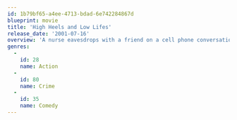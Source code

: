 ```yaml
---
id: 1b79bf65-a4ee-4713-bdad-6e742284867d
blueprint: movie
title: 'High Heels and Low Lifes'
release_date: '2001-07-16'
overview: 'A nurse eavesdrops with a friend on a cell phone conversation that describes a bank heist. She and the friend then conspire to blackmail the robbers for $2 million.'
genres:
  -
    id: 28
    name: Action
  -
    id: 80
    name: Crime
  -
    id: 35
    name: Comedy
---
```

